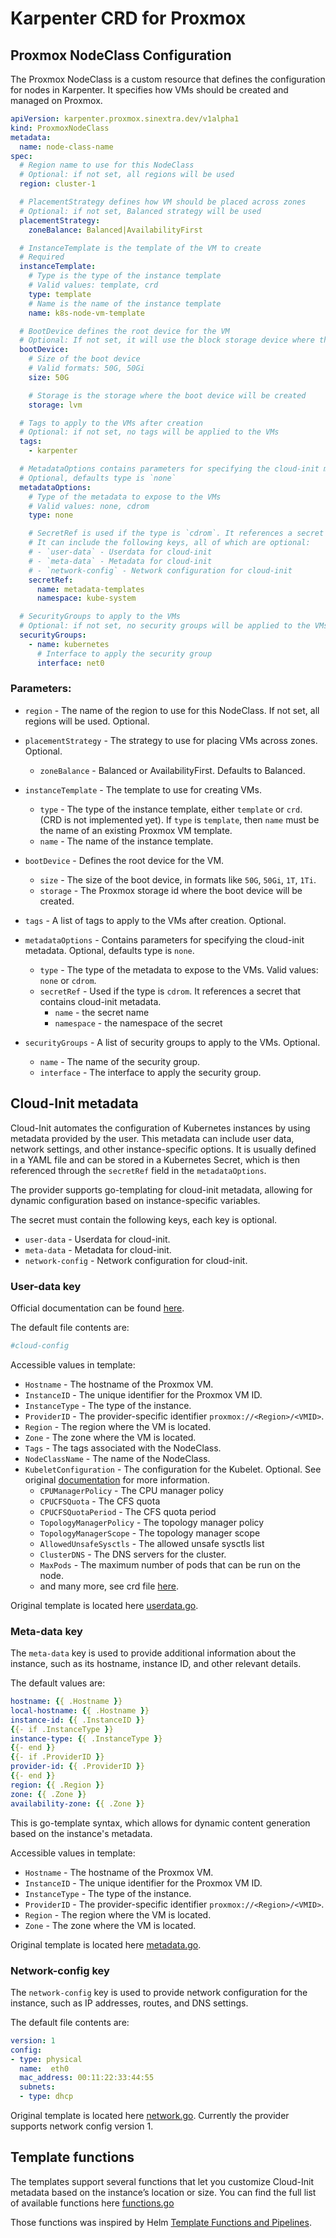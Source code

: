 # Karpenter CRD for Proxmox

## Proxmox NodeClass Configuration

The Proxmox NodeClass is a custom resource that defines the configuration for nodes in Karpenter.
It specifies how VMs should be created and managed on Proxmox.

```yaml
apiVersion: karpenter.proxmox.sinextra.dev/v1alpha1
kind: ProxmoxNodeClass
metadata:
  name: node-class-name
spec:
  # Region name to use for this NodeClass
  # Optional: if not set, all regions will be used
  region: cluster-1

  # PlacementStrategy defines how VM should be placed across zones
  # Optional: if not set, Balanced strategy will be used
  placementStrategy:
    zoneBalance: Balanced|AvailabilityFirst

  # InstanceTemplate is the template of the VM to create
  # Required
  instanceTemplate:
    # Type is the type of the instance template
    # Valid values: template, crd
    type: template
    # Name is the name of the instance template
    name: k8s-node-vm-template

  # BootDevice defines the root device for the VM
  # Optional: If not set, it will use the block storage device where the template is located
  bootDevice:
    # Size of the boot device
    # Valid formats: 50G, 50Gi
    size: 50G

    # Storage is the storage where the boot device will be created
    storage: lvm

  # Tags to apply to the VMs after creation
  # Optional: if not set, no tags will be applied to the VMs
  tags:
    - karpenter

  # MetadataOptions contains parameters for specifying the cloud-init metadata
  # Optional, defaults type is `none`
  metadataOptions:
    # Type of the metadata to expose to the VMs
    # Valid values: none, cdrom
    type: none

    # SecretRef is used if the type is `cdrom`. It references a secret that contains cloud-init metadata.
    # It can include the following keys, all of which are optional:
    # - `user-data` - Userdata for cloud-init
    # - `meta-data` - Metadata for cloud-init
    # - `network-config` - Network configuration for cloud-init
    secretRef:
      name: metadata-templates
      namespace: kube-system

  # SecurityGroups to apply to the VMs
  # Optional: if not set, no security groups will be applied to the VMs
  securityGroups:
    - name: kubernetes
      # Interface to apply the security group
      interface: net0
```

### Parameters:

* `region` - The name of the region to use for this NodeClass. If not set, all regions will be used. Optional.

* `placementStrategy` - The strategy to use for placing VMs across zones. Optional.
  - `zoneBalance` - Balanced or AvailabilityFirst. Defaults to Balanced.

* `instanceTemplate` - The template to use for creating VMs.
  - `type` - The type of the instance template, either `template` or `crd`. (CRD is not implemented yet). If `type` is `template`, then `name` must be the name of an existing Proxmox VM template.
  - `name` - The name of the instance template.

* `bootDevice` - Defines the root device for the VM.
  - `size` - The size of the boot device, in formats like `50G`, `50Gi`, `1T`, `1Ti`.
  - `storage` - The Proxmox storage id where the boot device will be created.

* `tags` - A list of tags to apply to the VMs after creation. Optional.

* `metadataOptions` - Contains parameters for specifying the cloud-init metadata. Optional, defaults type is `none`.
  - `type` - The type of the metadata to expose to the VMs. Valid values: `none` or `cdrom`.
  - `secretRef` - Used if the type is `cdrom`. It references a secret that contains cloud-init metadata.
    - `name` - the secret name
    - `namespace` - the namespace of the secret

* `securityGroups` - A list of security groups to apply to the VMs. Optional.
  - `name` - The name of the security group.
  - `interface` - The interface to apply the security group.

## Cloud-Init metadata

Cloud-Init automates the configuration of Kubernetes instances by using metadata provided by the user. This metadata can include user data, network settings, and other instance-specific options. It is usually defined in a YAML file and can be stored in a Kubernetes Secret, which is then referenced through the `secretRef` field in the `metadataOptions`.

The provider supports go-templating for cloud-init metadata, allowing for dynamic configuration based on instance-specific variables.

The secret must contain the following keys, each key is optional.
- `user-data` - Userdata for cloud-init.
- `meta-data` - Metadata for cloud-init.
- `network-config` - Network configuration for cloud-init.

### User-data key

Official documentation can be found [here](https://cloudinit.readthedocs.io/en/latest/topics/examples.html#user-data).

The default file contents are:

```yaml
#cloud-config
```

Accessible values in template:
* `Hostname` - The hostname of the Proxmox VM.
* `InstanceID` - The unique identifier for the Proxmox VM ID.
* `InstanceType` - The type of the instance.
* `ProviderID` - The provider-specific identifier `proxmox://<Region>/<VMID>`.
* `Region` - The region where the VM is located.
* `Zone` - The zone where the VM is located.
* `Tags` - The tags associated with the NodeClass.
* `NodeClassName` - The name of the NodeClass.
* `KubeletConfiguration` - The configuration for the Kubelet. Optional. See original [documentation](https://pkg.go.dev/k8s.io/kubelet/config/v1beta1#KubeletConfiguration) for more information.
  - `CPUManagerPolicy` - The CPU manager policy
  - `CPUCFSQuota` - The CFS quota
  - `CPUCFSQuotaPeriod` - The CFS quota period
  - `TopologyManagerPolicy` - The topology manager policy
  - `TopologyManagerScope` - The topology manager scope
  - `AllowedUnsafeSysctls` - The allowed unsafe sysctls list
  - `ClusterDNS` - The DNS servers for the cluster.
  - `MaxPods` - The maximum number of pods that can be run on the node.
  - and many more, see crd file [here](/pkg/apis/v1alpha1/nodeclass.go).

Original template is located here [userdata.go](/pkg/providers/instance/cloudinit/userdata.go).

### Meta-data key

The `meta-data` key is used to provide additional information about the instance, such as its hostname, instance ID, and other relevant details.

The default values are:

```yaml
hostname: {{ .Hostname }}
local-hostname: {{ .Hostname }}
instance-id: {{ .InstanceID }}
{{- if .InstanceType }}
instance-type: {{ .InstanceType }}
{{- end }}
{{- if .ProviderID }}
provider-id: {{ .ProviderID }}
{{- end }}
region: {{ .Region }}
zone: {{ .Zone }}
availability-zone: {{ .Zone }}
```

This is go-template syntax, which allows for dynamic content generation based on the instance's metadata.

Accessible values in template:
* `Hostname` - The hostname of the Proxmox VM.
* `InstanceID` - The unique identifier for the Proxmox VM ID.
* `InstanceType` - The type of the instance.
* `ProviderID` - The provider-specific identifier `proxmox://<Region>/<VMID>`.
* `Region` - The region where the VM is located.
* `Zone` - The zone where the VM is located.

Original template is located here [metadata.go](/pkg/providers/instance/cloudinit/metadata.go).

### Network-config key

The `network-config` key is used to provide network configuration for the instance, such as IP addresses, routes, and DNS settings.

The default file contents are:

```yaml
version: 1
config:
- type: physical
  name:  eth0
  mac_address: 00:11:22:33:44:55
  subnets:
  - type: dhcp
```

Original template is located here [network.go](/pkg/providers/instance/cloudinit/network.go).
Currently the provider supports network config version 1.

## Template functions

The templates support several functions that let you customize Cloud-Init metadata based on the instance’s location or size.
You can find the full list of available functions here [functions.go](/pkg/providers/instance/cloudinit/functions.go)

Those functions was inspired by Helm [Template Functions and Pipelines](https://helm.sh/docs/chart_template_guide/functions_and_pipelines/).
